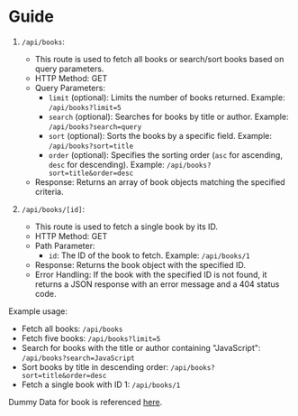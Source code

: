 # Guide

1. `/api/books`:
   - This route is used to fetch all books or search/sort books based on query parameters.
   - HTTP Method: GET
   - Query Parameters:
     - `limit` (optional): Limits the number of books returned. Example: `/api/books?limit=5`
     - `search` (optional): Searches for books by title or author. Example: `/api/books?search=query`
     - `sort` (optional): Sorts the books by a specific field. Example: `/api/books?sort=title`
     - `order` (optional): Specifies the sorting order (`asc` for ascending, `desc` for descending). Example: `/api/books?sort=title&order=desc`
   - Response: Returns an array of book objects matching the specified criteria.

2. `/api/books/[id]`:
   - This route is used to fetch a single book by its ID.
   - HTTP Method: GET
   - Path Parameter:
     - `id`: The ID of the book to fetch. Example: `/api/books/1`
   - Response: Returns the book object with the specified ID.
   - Error Handling: If the book with the specified ID is not found, it returns a JSON response with an error message and a 404 status code.

Example usage:

- Fetch all books: `/api/books`
- Fetch five books: `/api/books?limit=5`
- Search for books with the title or author containing "JavaScript": `/api/books?search=JavaScript`
- Sort books by title in descending order: `/api/books?sort=title&order=desc`
- Fetch a single book with ID 1: `/api/books/1`

Dummy Data for book is referenced [here](https://freetestapi.com/apis/books).
